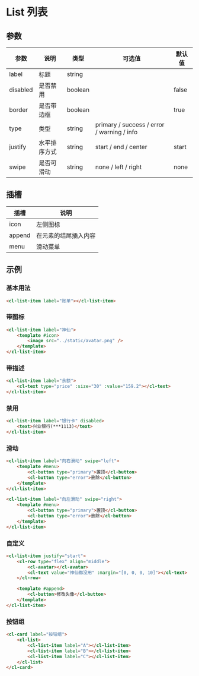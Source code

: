 # List 列表

## 参数

| 参数     | 说明         | 类型    | 可选值                                     | 默认值 |
| -------- | ------------ | ------- | ------------------------------------------ | ------ |
| label    | 标题         | string  |                                            |
| disabled | 是否禁用     | boolean |                                            | false  |
| border   | 是否带边框   | boolean |                                            | true   |
| type     | 类型         | string  | primary / success / error / warning / info |        |
| justify  | 水平排序方式 | string  | start / end / center                       | start  |
| swipe    | 是否可滑动   | string  | none / left / right                        | none   |

## 插槽

| 插槽   | 说明                 |
| ------ | -------------------- |
| icon   | 左侧图标             |
| append | 在元素的结尾插入内容 |
| menu   | 滑动菜单             |

## 示例

### 基本用法

```html
<cl-list-item label="账单"></cl-list-item>
```

### 带图标

```html
<cl-list-item label="神仙">
	<template #icon>
		<image src="../static/avatar.png" />
	</template>
</cl-list-item>
```

### 带描述

```html
<cl-list-item label="余额">
	<cl-text type="price" :size="30" :value="159.2"></cl-text>
</cl-list-item>
```

### 禁用

```html
<cl-list-item label="银行卡" disabled>
	<text>兴业银行(***1113)</text>
</cl-list-item>
```

### 滑动

```html
<cl-list-item label="向右滑动" swipe="left">
	<template #menu>
		<cl-button type="primary">置顶</cl-button>
		<cl-button type="error">删除</cl-button>
	</template>
</cl-list-item>

<cl-list-item label="向左滑动" swipe="right">
	<template #menu>
		<cl-button type="primary">置顶</cl-button>
		<cl-button type="error">删除</cl-button>
	</template>
</cl-list-item>
```

### 自定义

```html
<cl-list-item justify="start">
	<cl-row type="flex" align="middle">
		<cl-avatar></cl-avatar>
		<cl-text value="神仙都没用" :margin="[0, 0, 0, 10]"></cl-text>
	</cl-row>

	<template #append>
		<cl-button>修改头像</cl-button>
	</template>
</cl-list-item>
```

### 按钮组

```html
<cl-card label="按钮组">
	<cl-list>
		<cl-list-item label="A"></cl-list-item>
		<cl-list-item label="B"></cl-list-item>
		<cl-list-item label="C"></cl-list-item>
	</cl-list>
</cl-card>
```

